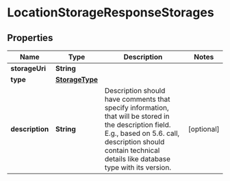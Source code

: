 
# LocationStorageResponseStorages

## Properties
Name | Type | Description | Notes
------------ | ------------- | ------------- | -------------
**storageUri** | **String** |  | 
**type** | [**StorageType**](StorageType.md) |  | 
**description** | **String** | Description should have comments that specify information, that will be stored in the description field. E.g., based on 5.6. call, description should contain technical details like database type with its version. |  [optional]




